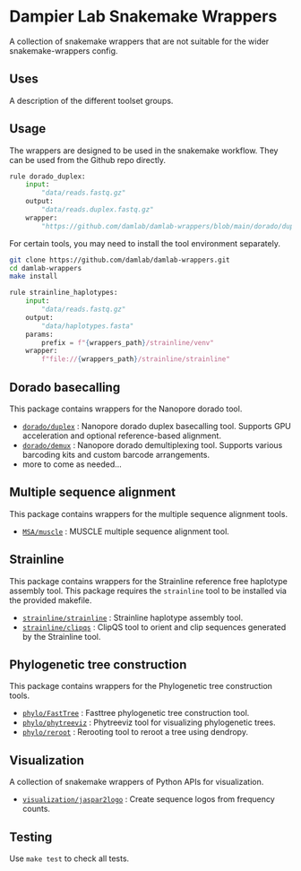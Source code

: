 # Dampier Lab Snakemake Wrappers

A collection of snakemake wrappers that are not suitable for the wider snakemake-wrappers config.

## Uses

A description of the different toolset groups.


## Usage

The wrappers are designed to be used in the snakemake workflow.
They can be used from the Github repo directly.

```python
rule dorado_duplex:
    input:
        "data/reads.fastq.gz"
    output:
        "data/reads.duplex.fastq.gz"
    wrapper:
        "https://github.com/damlab/damlab-wrappers/blob/main/dorado/duplex"
```

For certain tools, you may need to install the tool environment separately.

```bash
git clone https://github.com/damlab/damlab-wrappers.git
cd damlab-wrappers
make install
```

```python
rule strainline_haplotypes:
    input:
        "data/reads.fastq.gz"
    output:
        "data/haplotypes.fasta"
    params:
        prefix = f"{wrappers_path}/strainline/venv"
    wrapper:
        f"file://{wrappers_path}/strainline/strainline"
```


## Dorado basecalling

This package contains wrappers for the Nanopore dorado tool.

 - [`dorado/duplex`](dorado/duplex/README.md) : Nanopore dorado duplex basecalling tool. Supports GPU acceleration and optional reference-based alignment.
 - [`dorado/demux`](dorado/demux/README.md) : Nanopore dorado demultiplexing tool. Supports various barcoding kits and custom barcode arrangements.
 - more to come as needed...

## Multiple sequence alignment

This package contains wrappers for the multiple sequence alignment tools.

 - [`MSA/muscle`](MSA/muscle/README.md) : MUSCLE multiple sequence alignment tool.

## Strainline

This package contains wrappers for the Strainline reference free haplotype assembly tool.
This package requires the `strainline` tool to be installed via the provided makefile.

 - [`strainline/strainline`](strainline/strainline/README.md) : Strainline haplotype assembly tool.
 - [`strainline/clipqs`](strainline/clipqs/README.md) : ClipQS tool to orient and clip sequences generated by the Strainline tool.

## Phylogenetic tree construction

This package contains wrappers for the Phylogenetic tree construction tools.

 - [`phylo/FastTree`](phylo/FastTree/README.md) : Fasttree phylogenetic tree construction tool.
 - [`phylo/phytreeviz`](phylo/phytreeviz/README.md) : Phytreeviz tool for visualizing phylogenetic trees.
 - [`phylo/reroot`](phylo/reroot/README.md) : Rerooting tool to reroot a tree using dendropy.
 
## Visualization

A collection of snakemake wrappers of Python APIs for visualization.

- [`visualization/jaspar2logo`](visualization/jaspar2logo/README.md) : Create sequence logos from frequency counts.


## Testing

Use `make test` to check all tests.


